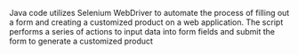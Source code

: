 Java code utilizes Selenium WebDriver to automate the process of filling out a form and creating a customized product on a web application. The script performs a series of actions to input data into form fields and submit the form to generate a customized product
